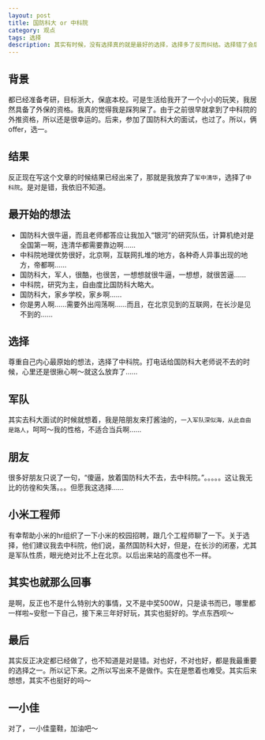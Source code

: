 ```yaml
---
layout: post
title: 国防科大 or 中科院
category: 观点
tags: 选择
description: 其实有时候，没有选择真的就是最好的选择，选择多了反而纠结。选择错了会后悔。这么年轻就那么多的选择，真的是一件既痛苦也快乐的事情。有些选择，真的能决定一辈子的事情。哎……
---
```


## 背景
都已经准备考研，目标浙大，保底本校。可是生活给我开了一个小小的玩笑，我居然具备了外保的资格。我真的觉得我是踩狗屎了。由于之前很早就拿到了中科院的外推资格，所以还是很幸运的。后来，参加了国防科大的面试，也过了。所以，俩offer，选一。

## 结果
反正现在写这个文章的时候结果已经出来了，那就是我放弃了`军中清华`，选择了`中科院`。是对是错，我依旧不知道。

## 最开始的想法
*   国防科大很牛逼，而且老师都答应让我加入“银河”的研究队伍，计算机绝对是全国第一啊，连清华都需要靠边啊……
*   中科院地理优势很好，北京啊，互联网扎堆的地方，各种奇人异事出现的地方，帝都啊……
*   国防科大，军人，很酷，也很苦，一想想就很牛逼，一想想，就很苦逼……
*   中科院，研究为主，自由度比国防科大略大。
*   国防科大，家乡学校，家乡啊……
*   你是男人啊……需要外出闯荡啊……而且，在北京见到的互联网，在长沙是见不到的……

## 选择
尊重自己内心最原始的想法，选择了中科院。打电话给国防科大老师说不去的时候，心里还是很揪心啊～就这么放弃了……

## 军队
其实去科大面试的时候就想着，我是陪朋友来打酱油的，`一入军队深似海，从此自由是路人`，呵呵～我的性格，不适合当兵啊……

## 朋友
很多好朋友只说了一句，“傻逼，放着国防科大不去，去中科院。”。。。。。这让我无比的彷徨和失落。。。但愿我这选择……

## 小米工程师
有幸帮助小米的hr组织了一下小米的校园招聘，跟几个工程师聊了一下。关于选择，他们建议我去中科院，他们说，虽然国防科大好，但是，在长沙的闭塞，尤其是军队性质，眼光绝对比不上在北京。以后出来站的高度也不一样。

## 其实也就那么回事
是啊，反正也不是什么特别大的事情，又不是中奖500W，只是读书而已，哪里都一样啦~安慰一下自己，接下来三年好好玩，其实也挺好的。学点东西呗～

## 最后
其实反正决定都已经做了，也不知道是对是错。对也好，不对也好，都是我最重要的选择之一。所以记下来。之所以写出来不是做作。实在是憋着也难受。其实后来想想，其实不也挺好的吗～

## 一小佳
对了，一小佳童鞋，加油吧～